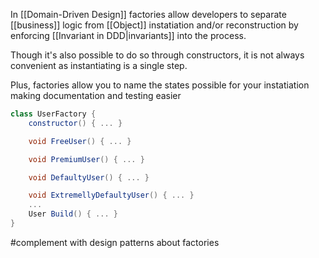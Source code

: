 In [[Domain-Driven Design]] factories allow developers to separate [[business]] logic from [[Object]] instatiation and/or reconstruction by enforcing [[Invariant in DDD|invariants]] into the process.

Though it's also possible to do so through constructors, it is not always convenient as instantiating is a single step.

Plus, factories allow you to name the states possible for your instatiation making documentation and testing easier

```C#
class UserFactory {
	constructor() { ... }

	void FreeUser() { ... }

	void PremiumUser() { ... }

	void DefaultyUser() { ... }

	void ExtremellyDefaultyUser() { ... }
	...
	User Build() { ... }
}
```

#complement with design patterns about factories
